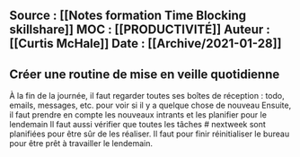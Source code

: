 Source : [[Notes formation Time Blocking skillshare]]
MOC : [[PRODUCTIVITÉ]]
Auteur : [[Curtis McHale]]
Date : [[Archive/2021-01-28]]
---

## Créer une routine de mise en veille quotidienne
À la fin de la journée, il faut regarder toutes ses boîtes de réception : todo, emails, messages, etc. pour voir si il y a quelque chose de nouveau
Ensuite, il faut prendre en compte les nouveaux intrants et les planifier pour le lendemain
Il faut aussi vérifier que toutes les tâches # nextweek sont planifiées pour être sûr de les réaliser.
Il faut pour finir réinitialiser le bureau pour être prêt à travailler le lendemain.